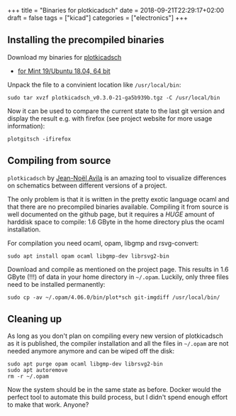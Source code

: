 +++
title = "Binaries for plotkicadsch"
date = 2018-09-21T22:29:17+02:00
draft = false
tags = ["kicad"]
categories = ["electronics"]
+++

## Installing the precompiled binaries

Download my binaries for [plotkicadsch](https://github.com/jnavila/plotkicadsch)

* [for Mint 19/Ubuntu 18.04, 64 bit](/uploads/plotkicadsch_v0.3.0-21-ga5b939b.tgz)


Unpack the file to a convinient location like `/usr/local/bin`:

	sudo tar xvzf plotkicadsch_v0.3.0-21-ga5b939b.tgz -C /usr/local/bin

Now it can be used to compare the current state to the last git version and
display the result e.g. with firefox (see project website for more usage
information):

	plotgitsch -ifirefox


## Compiling from source

`plotkicadsch` by [Jean-Noël Avila](https://github.com/jnavila) is an
amazing tool to visualize differences on schematics between different
versions of a project.

The only problem is that it is written in the pretty exotic language ocaml
and that there are no precompiled binaries available. Compiling it from
source is well documented on the github page, but it requires a *HUGE*
amount of harddisk space to compile: 1.6 GByte in the home directory plus the
ocaml installation.

For compilation you need ocaml, opam, libgmp and rsvg-convert:

	sudo apt install opam ocaml libgmp-dev librsvg2-bin

Download and compile as mentioned on the project page. This results in 1.6
GByte (!!!) of data in your home directory in `~/.opam`. Luckily, only three
files need to be installed permanently:

	sudo cp -av ~/.opam/4.06.0/bin/plot*sch git-imgdiff /usr/local/bin/


## Cleaning up

As long as you don't plan on compiling every new version of plotkicadsch as
it is published, the compiler installation and all the files in `~/.opam` are
not needed anymore anymore and can be wiped off the disk:

	sudo apt purge opam ocaml libgmp-dev librsvg2-bin
	sudo apt autoremove
	rm -r ~/.opam

Now the system should be in the same state as before. Docker would the
perfect tool to automate this build process, but I didn't spend
enough effort to make that work. Anyone?
